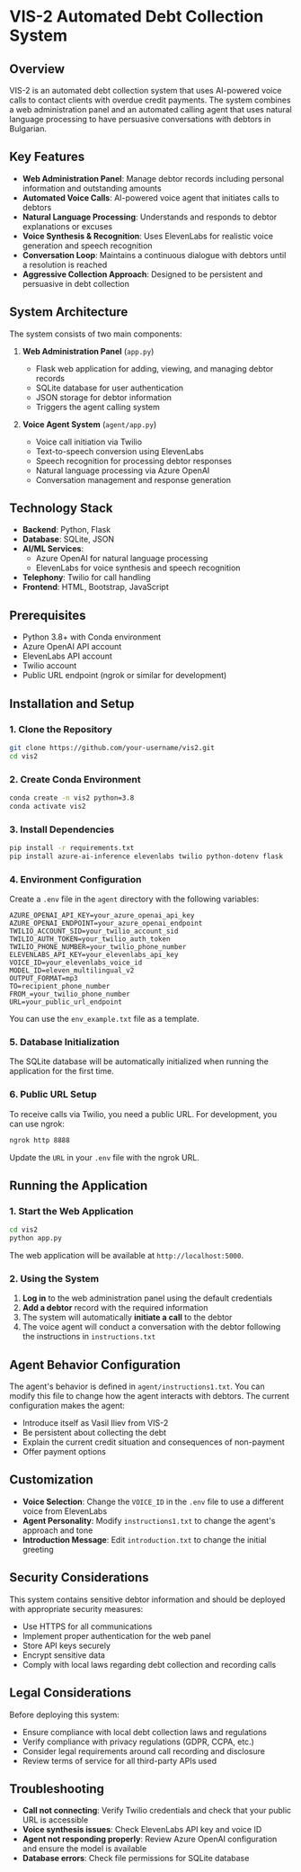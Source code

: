 # VIS-2 Automated Debt Collection System

## Overview

VIS-2 is an automated debt collection system that uses AI-powered voice calls to contact clients with overdue credit payments. The system combines a web administration panel and an automated calling agent that uses natural language processing to have persuasive conversations with debtors in Bulgarian.

## Key Features

- **Web Administration Panel**: Manage debtor records including personal information and outstanding amounts
- **Automated Voice Calls**: AI-powered voice agent that initiates calls to debtors
- **Natural Language Processing**: Understands and responds to debtor explanations or excuses
- **Voice Synthesis & Recognition**: Uses ElevenLabs for realistic voice generation and speech recognition
- **Conversation Loop**: Maintains a continuous dialogue with debtors until a resolution is reached
- **Aggressive Collection Approach**: Designed to be persistent and persuasive in debt collection

## System Architecture

The system consists of two main components:

1. **Web Administration Panel** (`app.py`)
   - Flask web application for adding, viewing, and managing debtor records
   - SQLite database for user authentication
   - JSON storage for debtor information
   - Triggers the agent calling system

2. **Voice Agent System** (`agent/app.py`)
   - Voice call initiation via Twilio
   - Text-to-speech conversion using ElevenLabs
   - Speech recognition for processing debtor responses
   - Natural language processing via Azure OpenAI
   - Conversation management and response generation

## Technology Stack

- **Backend**: Python, Flask
- **Database**: SQLite, JSON
- **AI/ML Services**:
  - Azure OpenAI for natural language processing
  - ElevenLabs for voice synthesis and speech recognition
- **Telephony**: Twilio for call handling
- **Frontend**: HTML, Bootstrap, JavaScript

## Prerequisites

- Python 3.8+ with Conda environment
- Azure OpenAI API account
- ElevenLabs API account
- Twilio account
- Public URL endpoint (ngrok or similar for development)

## Installation and Setup

### 1. Clone the Repository

```bash
git clone https://github.com/your-username/vis2.git
cd vis2
```

### 2. Create Conda Environment

```bash
conda create -n vis2 python=3.8
conda activate vis2
```

### 3. Install Dependencies

```bash
pip install -r requirements.txt
pip install azure-ai-inference elevenlabs twilio python-dotenv flask
```

### 4. Environment Configuration

Create a `.env` file in the `agent` directory with the following variables:

```
AZURE_OPENAI_API_KEY=your_azure_openai_api_key
AZURE_OPENAI_ENDPOINT=your_azure_openai_endpoint
TWILIO_ACCOUNT_SID=your_twilio_account_sid
TWILIO_AUTH_TOKEN=your_twilio_auth_token
TWILIO_PHONE_NUMBER=your_twilio_phone_number
ELEVENLABS_API_KEY=your_elevenlabs_api_key
VOICE_ID=your_elevenlabs_voice_id
MODEL_ID=eleven_multilingual_v2
OUTPUT_FORMAT=mp3
TO=recipient_phone_number
FROM_=your_twilio_phone_number
URL=your_public_url_endpoint
```

You can use the `env_example.txt` file as a template.

### 5. Database Initialization

The SQLite database will be automatically initialized when running the application for the first time.

### 6. Public URL Setup

To receive calls via Twilio, you need a public URL. For development, you can use ngrok:

```bash
ngrok http 8888
```

Update the `URL` in your `.env` file with the ngrok URL.

## Running the Application

### 1. Start the Web Application

```bash
cd vis2
python app.py
```

The web application will be available at `http://localhost:5000`.

### 2. Using the System

1. **Log in** to the web administration panel using the default credentials
2. **Add a debtor** record with the required information
3. The system will automatically **initiate a call** to the debtor
4. The voice agent will conduct a conversation with the debtor following the instructions in `instructions.txt`

## Agent Behavior Configuration

The agent's behavior is defined in `agent/instructions1.txt`. You can modify this file to change how the agent interacts with debtors. The current configuration makes the agent:

- Introduce itself as Vasil Iliev from VIS-2
- Be persistent about collecting the debt
- Explain the current credit situation and consequences of non-payment
- Offer payment options

## Customization

- **Voice Selection**: Change the `VOICE_ID` in the `.env` file to use a different voice from ElevenLabs
- **Agent Personality**: Modify `instructions1.txt` to change the agent's approach and tone
- **Introduction Message**: Edit `introduction.txt` to change the initial greeting

## Security Considerations

This system contains sensitive debtor information and should be deployed with appropriate security measures:

- Use HTTPS for all communications
- Implement proper authentication for the web panel
- Store API keys securely
- Encrypt sensitive data
- Comply with local laws regarding debt collection and recording calls

## Legal Considerations

Before deploying this system:

- Ensure compliance with local debt collection laws and regulations
- Verify compliance with privacy regulations (GDPR, CCPA, etc.)
- Consider legal requirements around call recording and disclosure
- Review terms of service for all third-party APIs used

## Troubleshooting

- **Call not connecting**: Verify Twilio credentials and check that your public URL is accessible
- **Voice synthesis issues**: Check ElevenLabs API key and voice ID
- **Agent not responding properly**: Review Azure OpenAI configuration and ensure the model is available
- **Database errors**: Check file permissions for SQLite database
